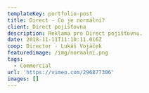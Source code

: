 ```yaml
---
templateKey: portfolio-post
title: Direct - Co je normální?
client: Direct pojišťovna
description: Reklama pro Direct pojišťovnu.
date: 2018-11-11T11:10:11.016Z
coop: Director - Lukáš Vojáček
featuredimage: /img/normalni.png
tags:
  - Commercial
url: 'https://vimeo.com/296877306'
images: []
---
```


